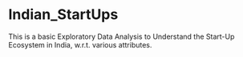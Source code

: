 # Indian_StartUps
This is a basic Exploratory Data Analysis to Understand the Start-Up Ecosystem in India, w.r.t. various attributes.
